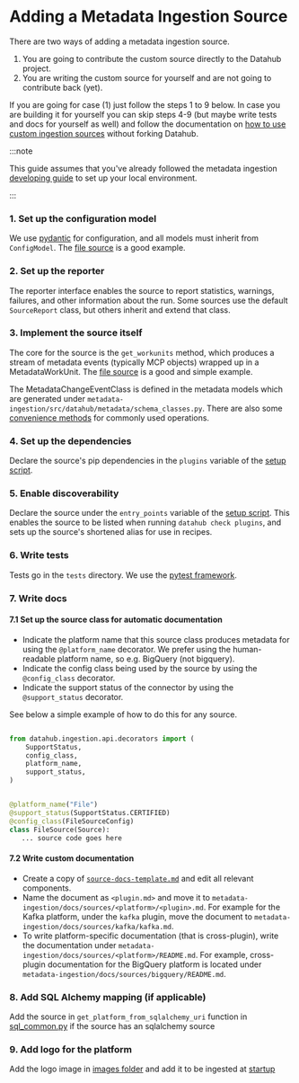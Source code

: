 # Adding a Metadata Ingestion Source

There are two ways of adding a metadata ingestion source.

1. You are going to contribute the custom source directly to the Datahub project.
2. You are writing the custom source for yourself and are not going to contribute back (yet).

If you are going for case (1) just follow the steps 1 to 9 below. In case you are building it for yourself you can skip
steps 4-9 (but maybe write tests and docs for yourself as well) and follow the documentation
on [how to use custom ingestion sources](../docs/how/add-custom-ingestion-source.md)
without forking Datahub.

:::note

This guide assumes that you've already followed the metadata ingestion [developing guide](./developing.md) to set up
your local environment.

:::

### 1. Set up the configuration model

We use [pydantic](https://pydantic-docs.helpmanual.io/) for configuration, and all models must inherit
from `ConfigModel`. The [file source](./src/datahub/ingestion/source/file.py) is a good example.

### 2. Set up the reporter

The reporter interface enables the source to report statistics, warnings, failures, and other information about the run.
Some sources use the default `SourceReport` class, but others inherit and extend that class.

### 3. Implement the source itself

The core for the source is the `get_workunits` method, which produces a stream of metadata events (typically MCP objects) wrapped up in a MetadataWorkUnit.
The [file source](./src/datahub/ingestion/source/file.py) is a good and simple example.

The MetadataChangeEventClass is defined in the metadata models which are generated
under `metadata-ingestion/src/datahub/metadata/schema_classes.py`. There are also
some [convenience methods](./src/datahub/emitter/mce_builder.py) for commonly used operations.

### 4. Set up the dependencies

Declare the source's pip dependencies in the `plugins` variable of the [setup script](./setup.py).

### 5. Enable discoverability

Declare the source under the `entry_points` variable of the [setup script](./setup.py). This enables the source to be
listed when running `datahub check plugins`, and sets up the source's shortened alias for use in recipes.

### 6. Write tests

Tests go in the `tests` directory. We use the [pytest framework](https://pytest.org/).

### 7. Write docs

#### 7.1 Set up the source class for automatic documentation

- Indicate the platform name that this source class produces metadata for using the `@platform_name` decorator. We prefer using the human-readable platform name, so e.g. BigQuery (not bigquery).
- Indicate the config class being used by the source by using the `@config_class` decorator.
- Indicate the support status of the connector by using the `@support_status` decorator.

See below a simple example of how to do this for any source.

```python

from datahub.ingestion.api.decorators import (
    SupportStatus,
    config_class,
    platform_name,
    support_status,
)


@platform_name("File")
@support_status(SupportStatus.CERTIFIED)
@config_class(FileSourceConfig)
class FileSource(Source):
   ... source code goes here

```


#### 7.2 Write custom documentation

- Create a copy of [`source-docs-template.md`](./source-docs-template.md) and edit all relevant components. 
- Name the document as `<plugin.md>` and move it to `metadata-ingestion/docs/sources/<platform>/<plugin>.md`. For example for the Kafka platform, under the `kafka` plugin, move the document to `metadata-ingestion/docs/sources/kafka/kafka.md`.
- To write platform-specific documentation (that is cross-plugin), write the documentation under `metadata-ingestion/docs/sources/<platform>/README.md`. For example, cross-plugin documentation for the BigQuery platform is located under `metadata-ingestion/docs/sources/bigquery/README.md`.

### 8. Add SQL Alchemy mapping (if applicable)

Add the source in `get_platform_from_sqlalchemy_uri` function
in [sql_common.py](./src/datahub/ingestion/source/sql/sql_common.py) if the source has an sqlalchemy source

### 9. Add logo for the platform

Add the logo image in [images folder](../datahub-web-react/src/images) and add it to be ingested at [startup](../metadata-service/war/src/main/resources/boot/data_platforms.json)
